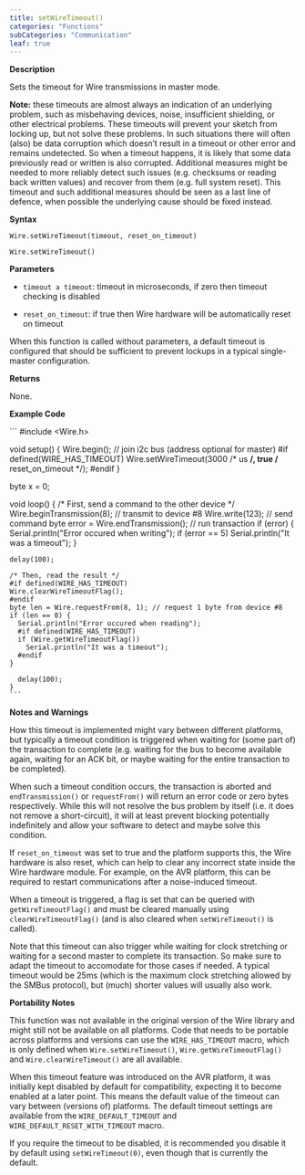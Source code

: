 ```yaml
---
title: setWireTimeout()
categories: "Functions"
subCategories: "Communication"
leaf: true
---
```


**Description**

Sets the timeout for Wire transmissions in master mode.

**Note:** these timeouts are almost always an indication of an
underlying problem, such as misbehaving devices, noise, insufficient
shielding, or other electrical problems. These timeouts will prevent
your sketch from locking up, but not solve these problems. In such
situations there will often (also) be data corruption which doesn’t
result in a timeout or other error and remains undetected. So when a
timeout happens, it is likely that some data previously read or written
is also corrupted. Additional measures might be needed to more reliably
detect such issues (e.g. checksums or reading back written values) and
recover from them (e.g. full system reset). This timeout and such
additional measures should be seen as a last line of defence, when
possible the underlying cause should be fixed instead.

**Syntax**

`Wire.setWireTimeout(timeout, reset_on_timeout)`

`Wire.setWireTimeout()`

**Parameters**

-   `timeout a timeout`: timeout in microseconds, if zero then timeout
    checking is disabled

-   `reset_on_timeout`: if true then Wire hardware will be automatically
    reset on timeout

When this function is called without parameters, a default timeout is
configured that should be sufficient to prevent lockups in a typical
single-master configuration.

**Returns**

None.

**Example Code**

\`\`\` \#include &lt;Wire.h&gt;

void setup() { Wire.begin(); // join i2c bus (address optional for
master) \#if defined(WIRE\_HAS\_TIMEOUT) Wire.setWireTimeout(3000 /\* us
**/, true /** reset\_on\_timeout \*/); \#endif }

byte x = 0;

void loop() { /\* First, send a command to the other device \*/
Wire.beginTransmission(8); // transmit to device \#8 Wire.write(123); //
send command byte error = Wire.endTransmission(); // run transaction if
(error) { Serial.println("Error occured when writing"); if (error == 5)
Serial.println("It was a timeout"); }

    delay(100);

    /* Then, read the result */
    #if defined(WIRE_HAS_TIMEOUT)
    Wire.clearWireTimeoutFlag();
    #endif
    byte len = Wire.requestFrom(8, 1); // request 1 byte from device #8
    if (len == 0) {
      Serial.println("Error occured when reading");
      #if defined(WIRE_HAS_TIMEOUT)
      if (Wire.getWireTimeoutFlag())
        Serial.println("It was a timeout");
      #endif
    }

      delay(100);
    }
    ```

**Notes and Warnings**

How this timeout is implemented might vary between different platforms,
but typically a timeout condition is triggered when waiting for (some
part of) the transaction to complete (e.g. waiting for the bus to become
available again, waiting for an ACK bit, or maybe waiting for the entire
transaction to be completed).

When such a timeout condition occurs, the transaction is aborted and
`endTransmission()` or `requestFrom()` will return an error code or zero
bytes respectively. While this will not resolve the bus problem by
itself (i.e. it does not remove a short-circuit), it will at least
prevent blocking potentially indefinitely and allow your software to
detect and maybe solve this condition.

If `reset_on_timeout` was set to true and the platform supports this,
the Wire hardware is also reset, which can help to clear any incorrect
state inside the Wire hardware module. For example, on the AVR platform,
this can be required to restart communications after a noise-induced
timeout.

When a timeout is triggered, a flag is set that can be queried with
`getWireTimeoutFlag()` and must be cleared manually using
`clearWireTimeoutFlag()` (and is also cleared when `setWireTimeout()` is
called).

Note that this timeout can also trigger while waiting for clock
stretching or waiting for a second master to complete its transaction.
So make sure to adapt the timeout to accomodate for those cases if
needed. A typical timeout would be 25ms (which is the maximum clock
stretching allowed by the SMBus protocol), but (much) shorter values
will usually also work.

**Portability Notes**

This function was not available in the original version of the Wire
library and might still not be available on all platforms. Code that
needs to be portable across platforms and versions can use the
`WIRE_HAS_TIMEOUT` macro, which is only defined when
`Wire.setWireTimeout()`, `Wire.getWireTimeoutFlag()` and
`Wire.clearWireTimeout()` are all available.

When this timeout feature was introduced on the AVR platform, it was
initially kept disabled by default for compatibility, expecting it to
become enabled at a later point. This means the default value of the
timeout can vary between (versions of) platforms. The default timeout
settings are available from the `WIRE_DEFAULT_TIMEOUT` and
`WIRE_DEFAULT_RESET_WITH_TIMEOUT` macro.

If you require the timeout to be disabled, it is recommended you disable
it by default using `setWireTimeout(0)`, even though that is currently
the default.

